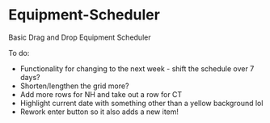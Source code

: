 # Equipment-Scheduler
Basic Drag and Drop Equipment Scheduler

To do: 
- Functionality for changing to the next week - shift the schedule over 7 days? 
- Shorten/lengthen the grid more? 
- Add more rows for NH and take out a row for CT
- Highlight current date with something other than a yellow background lol
- Rework enter button so it also adds a new item! 